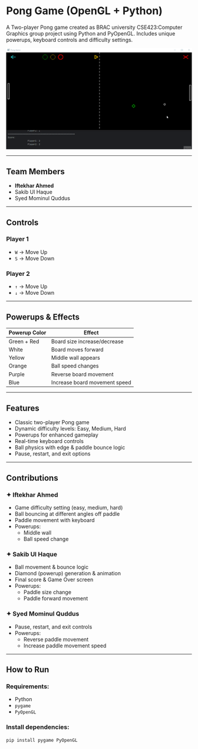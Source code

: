# Pong Game (OpenGL + Python)

A Two-player Pong game created as BRAC university CSE423:Computer Graphics group project using Python and PyOpenGL. Includes unique powerups, keyboard controls and difficulty settings.

![Gameplay Demo](Demo.gif)

---

## Team Members
- **Iftekhar Ahmed**
- Sakib Ul Haque
- Syed Mominul Quddus

---

## Controls

### Player 1
- `W` → Move Up  
- `S` → Move Down  

### Player 2
- `↑` → Move Up  
- `↓` → Move Down  

---

## Powerups & Effects

| Powerup Color  | Effect                                |
|----------------|----------------------------------------|
| Green + Red    | Board size increase/decrease          |
| White          | Board moves forward                   |
| Yellow         | Middle wall appears                   |
| Orange         | Ball speed changes                    |
| Purple         | Reverse board movement                |
| Blue           | Increase board movement speed         |

---

## Features

- Classic two-player Pong game
- Dynamic difficulty levels: Easy, Medium, Hard
- Powerups for enhanced gameplay
- Real-time keyboard controls
- Ball physics with edge & paddle bounce logic
- Pause, restart, and exit options

---

## Contributions

### ✦ Iftekhar Ahmed
- Game difficulty setting (easy, medium, hard)
- Ball bouncing at different angles off paddle
- Paddle movement with keyboard
- Powerups:
  - Middle wall
  - Ball speed change

### ✦ Sakib Ul Haque
- Ball movement & bounce logic
- Diamond (powerup) generation & animation
- Final score & Game Over screen
- Powerups:
  - Paddle size change
  - Paddle forward movement

### ✦ Syed Mominul Quddus
- Pause, restart, and exit controls
- Powerups:
  - Reverse paddle movement
  - Increase paddle movement speed

---

## How to Run

### Requirements:
- Python
- `pygame`
- `PyOpenGL`

### Install dependencies:
```bash
pip install pygame PyOpenGL
